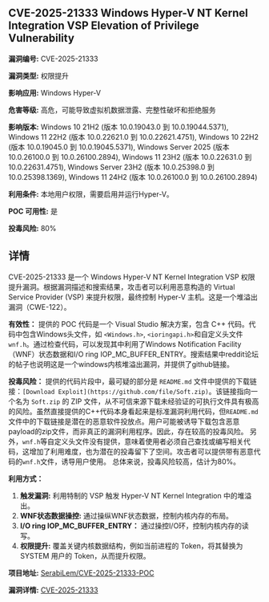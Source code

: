## CVE-2025-21333 Windows Hyper-V NT Kernel Integration VSP Elevation of Privilege Vulnerability

**漏洞编号:** CVE-2025-21333

**漏洞类型:** 权限提升

**影响应用:** Windows Hyper-V

**危害等级:** 高危，可能导致虚拟机数据泄露、完整性破坏和拒绝服务

**影响版本:** Windows 10 21H2 (版本 10.0.19043.0 到 10.0.19044.5371), Windows 11 22H2 (版本 10.0.22621.0 到 10.0.22621.4751), Windows 10 22H2 (版本 10.0.19045.0 到 10.0.19045.5371), Windows Server 2025 (版本 10.0.26100.0 到 10.0.26100.2894), Windows 11 23H2 (版本 10.0.22631.0 到 10.0.22631.4751), Windows Server 23H2 (版本 10.0.25398.0 到 10.0.25398.1369), Windows 11 24H2 (版本 10.0.26100.0 到 10.0.26100.2894)

**利用条件:** 本地用户权限，需要启用并运行Hyper-V。

**POC 可用性:** 是

**投毒风险:** 80%

## 详情

CVE-2025-21333 是一个 Windows Hyper-V NT Kernel Integration VSP 权限提升漏洞。根据漏洞描述和搜索结果，攻击者可以利用恶意构造的 Virtual Service Provider (VSP) 来提升权限，最终控制 Hyper-V 主机。这是一个堆溢出漏洞（CWE-122）。

**有效性：**
提供的 POC 代码是一个 Visual Studio 解决方案，包含 C++ 代码。代码中包含Windows头文件，如 `<Windows.h>`, `<ioringapi.h>`和自定义头文件`wnf.h`。通过检查代码，可以发现其中利用了Windows Notification Facility（WNF）状态数据和I/O ring IOP_MC_BUFFER_ENTRY。搜索结果中reddit论坛的帖子也说明这是一个windows内核堆溢出漏洞，并提供了github链接。

**投毒风险：**
提供的代码片段中，最可疑的部分是 `README.md` 文件中提供的下载链接：`[Download Exploit](https://github.com/file/Soft.zip)`。该链接指向一个名为 `Soft.zip` 的 ZIP 文件，从不可信来源下载未经验证的可执行文件具有极高的风险。虽然直接提供的C++代码本身看起来是标准漏洞利用代码，但`README.md`文件中的下载链接是潜在的恶意软件投放点。用户可能被诱导下载包含恶意payload的zip文件，而非真正的漏洞利用程序。因此，存在较高的投毒风险。
另外，`wnf.h`等自定义头文件没有提供，意味着使用者必须自己查找或编写相关代码，这增加了利用难度，也为潜在的投毒留下了空间。攻击者可以提供带有恶意代码的`wnf.h`文件，诱导用户使用。
总体来说，投毒风险较高，估计为80%。

**利用方式：**
1.  **触发漏洞:** 利用特制的 VSP 触发 Hyper-V NT Kernel Integration 中的堆溢出。
2.  **WNF状态数据操控:** 通过操纵WNF状态数据，控制内核内存的布局。
3. **I/O ring IOP_MC_BUFFER_ENTRY：** 通过操控I/O环，控制内核内存的读写。
4.  **权限提升:** 覆盖关键内核数据结构，例如当前进程的 Token，将其替换为 SYSTEM 用户的 Token，从而提升权限。

**项目地址:** [SerabiLem/CVE-2025-21333-POC](https://github.com/SerabiLem/CVE-2025-21333-POC)

**漏洞详情:** [CVE-2025-21333](https://nvd.nist.gov/vuln/detail/CVE-2025-21333)